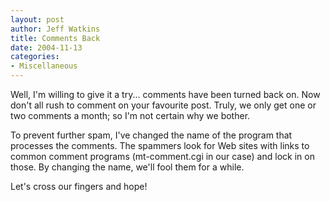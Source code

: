 ```yaml
--- 
layout: post
author: Jeff Watkins
title: Comments Back
date: 2004-11-13
categories: 
- Miscellaneous
---
```


Well, I'm willing to give it a try... comments have been turned back on. Now don't all rush to comment on your favourite post. Truly, we only get one or two comments a month; so I'm not certain why we bother.

To prevent further spam, I've changed the name of the program that processes the comments. The spammers look for Web sites with links to common comment programs (mt-comment.cgi in our case) and lock in on those. By changing the name, we'll fool them for a while.

Let's cross our fingers and hope!
